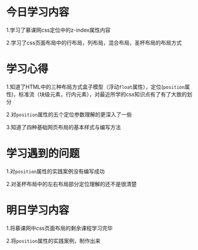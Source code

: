 # 今日学习内容

1.学习了慕课网css定位中的z-index属性内容

2.学习了css页面布局中的行布局，列布局，混合布局，圣杯布局的布局方式

# 学习心得

1.知道了HTML中的三种布局方式盒子模型（浮动`float`属性），定位(`position`属性)，标准流（块级元素，行内元素），对最近所学的css知识点有了有了大致的划分

2.对`position`属性的五个定位参数理解的更深入了一些

3.知道了四种基础网页布局的基本样式与编写方法

# 学习遇到的问题

1.对`position`属性的实践案例没有编写成功

2.对圣杯布局中的左右布局部分定位理解的还不是很清楚

# 明日学习内容

1.将慕课网中css页面布局的剩余课程学习完毕

2.将`position`属性的实践案例，制作出来